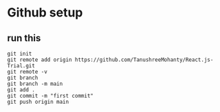 # Github setup
## run this
```
git init
git remote add origin https://github.com/TanushreeMohanty/React.js-Trial.git
git remote -v
git branch
git branch -m main
git add . 
git commit -m "first commit"
git push origin main

```